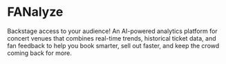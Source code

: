 # FANalyze
Backstage access to your audience!  An AI-powered analytics platform for concert venues that combines real-time trends, historical ticket data, and fan feedback to help you book smarter, sell out faster, and keep the crowd coming back for more.
